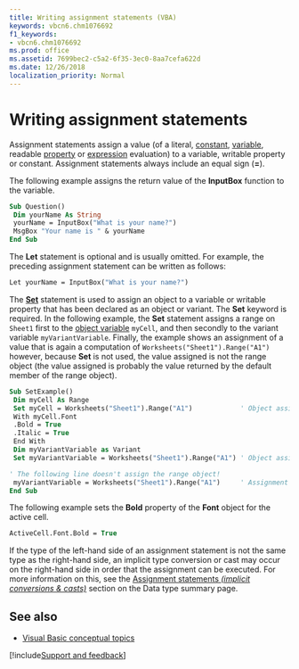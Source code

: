 ```yaml
---
title: Writing assignment statements (VBA)
keywords: vbcn6.chm1076692
f1_keywords:
- vbcn6.chm1076692
ms.prod: office
ms.assetid: 7699bec2-c5a2-6f35-3ec0-8aa7cefa622d
ms.date: 12/26/2018
localization_priority: Normal
---
```



# Writing assignment statements

Assignment statements assign a value (of a literal, [constant](../../Glossary/vbe-glossary.md#constant), [variable](../../glossary/vbe-glossary.md#variable), readable [property](../../glossary/vbe-glossary.md#property) or [expression](../../Glossary/vbe-glossary.md#expression) evaluation) to a variable, writable property or constant. Assignment statements always include an equal sign (**=**).

The following example assigns the return value of the **InputBox** function to the variable.

```vb
Sub Question() 
 Dim yourName As String 
 yourName = InputBox("What is your name?") 
 MsgBox "Your name is " & yourName 
End Sub
```


The **Let** statement is optional and is usually omitted. For example, the preceding assignment statement can be written as follows:

```vb
Let yourName = InputBox("What is your name?") 

```

The **[Set](../../reference/user-interface-help/set-statement.md)** statement is used to assign an object to a variable or writable property that has been declared as an object or variant. The **Set** keyword is required. In the following example, the **Set** statement assigns a range on `Sheet1` first to the [object variable](../../glossary/vbe-glossary.md#object-variable) `myCell`, and then secondly to the variant variable `myVariantVariable`. Finally, the example shows an assignment of a value that is again a computation of `Worksheets("Sheet1").Range("A1")` however, because **Set** is not used, the value assigned is not the range object (the value assigned is probably the value returned by the default member of the range object).

```vb
Sub SetExample() 
 Dim myCell As Range 
 Set myCell = Worksheets("Sheet1").Range("A1")            ' Object assignment.
 With myCell.Font 
 .Bold = True 
 .Italic = True 
 End With
 Dim myVariantVariable as Variant
 Set myVariantVariable = Worksheets("Sheet1").Range("A1") ' Object assignment.

' The following line doesn't assign the range object!
 myVariantVariable = Worksheets("Sheet1").Range("A1")     ' Assignment of non-object value.
End Sub
```

The following example sets the **Bold** property of the **Font** object for the active cell.

```vb
ActiveCell.Font.Bold = True 

```

If the type of the left-hand side of an assignment statement is not the same type as the right-hand side, an implicit type conversion or cast may occur on the right-hand side in order that the assignment can be executed. For more information on this, see the [Assignment statements _(implicit conversions & casts)_](../../Reference/User-Interface-Help/data-type-summary.md#assignment-statements-implicit-conversions--casts) section on the Data type summary page.

## See also

- [Visual Basic conceptual topics](../../reference/user-interface-help/visual-basic-conceptual-topics.md)

[!include[Support and feedback](~/includes/feedback-boilerplate.md)]
